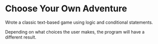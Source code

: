 # Choose Your Own Adventure

Wrote a classic text-based game using logic and conditional statements. 

Depending on what choices the user makes, the program will have a different result. 
